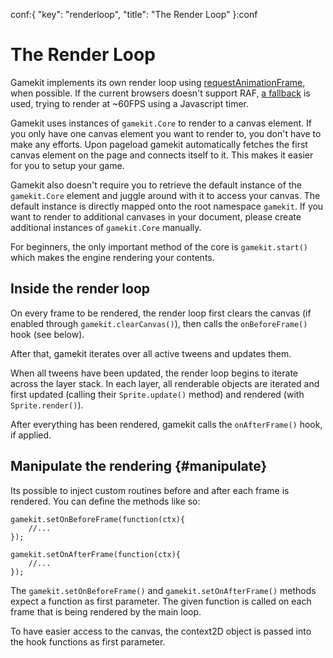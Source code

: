 conf:{
    "key": "renderloop",
    "title": "The Render Loop"
}:conf

The Render Loop
===============

Gamekit implements its own render loop using [requestAnimationFrame](https://developer.mozilla.org/en-US/docs/Web/API/window.requestAnimationFrame), when possible. If the current
browsers doesn't support RAF, [a fallback](https://gist.github.com/paulirish/1579671) is used, trying to render at ~60FPS using a Javascript
timer.


Gamekit uses instances of `gamekit.Core` to render to a canvas element. If you only have
one canvas element you want to render to, you don't have to make any efforts. Upon pageload
gamekit automatically fetches the first canvas element on the page and connects itself to it.
This makes it easier for you to setup your game.

Gamekit also doesn't require you to retrieve the default instance of the `gamekit.Core` element
and juggle around with it to access your canvas. The default instance is directly mapped onto
the root namespace `gamekit`. If you want to render to additional canvases in your document,
please create additional instances of `gamekit.Core` manually.

For beginners, the only important method of the core is `gamekit.start()` which makes the engine rendering
your contents.


Inside the render loop
----------------------

On every frame to be rendered, the render loop first clears the canvas (if enabled through
`gamekit.clearCanvas()`), then calls the `onBeforeFrame()` hook (see below).

After that, gamekit iterates over all active tweens and updates them.

When all tweens have been updated, the render loop begins to iterate across the layer
stack. In each layer, all renderable objects are iterated and first updated (calling their
`Sprite.update()` method) and rendered (with `Sprite.render()`).

After everything has been rendered, gamekit calls the `onAfterFrame()` hook, if applied.


Manipulate the rendering {#manipulate}
------------------------

Its possible to inject custom routines before and after each frame is rendered. You can
define the methods like so:

    gamekit.setOnBeforeFrame(function(ctx){
        //...
    });

    gamekit.setOnAfterFrame(function(ctx){
        //...
    });

The `gamekit.setOnBeforeFrame()` and `gamekit.setOnAfterFrame()` methods expect a function as
first parameter. The given function is called on each frame that is being rendered by the main loop.

To have easier access to the canvas, the context2D object is passed into the hook functions as
first parameter.
